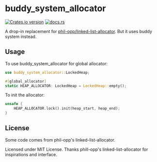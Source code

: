 buddy_system_allocator
=================================

[![Crates.io version][crate-img]][crate]
[![docs.rs][docs-img]][docs]


A drop-in replacement for [phil-opp/linked-list-allocator](https://github.com/phil-opp/linked-list-allocator). But it uses buddy system instead.


## Usage

To use buddy_system_allocator for global allocator:

```rust
use buddy_system_allocator::LockedHeap;

#[global_allocator]
static HEAP_ALLOCATOR: LockedHeap = LockedHeap::empty();
```

To init the allocator:

```rust
unsafe {
    HEAP_ALLOCATOR.lock().init(heap_start, heap_end);
}
```

## License

Some code comes from phil-opp's linked-list-allocator.

Licensed under MIT License. Thanks phill-opp's linked-list-allocator for inspirations and interface.

[crate-img]:     https://img.shields.io/crates/v/buddy_system_allocator.svg
[crate]:         https://crates.io/crates/buddy_system_allocator
[docs-img]:      https://docs.rs/buddy_system_allocator/badge.svg
[docs]:          https://docs.rs/buddy_system_allocator

